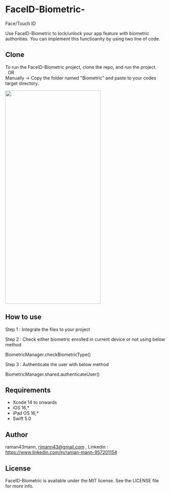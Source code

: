# FaceID-Biometric-
Face/Touch ID

Use FaceID-Biometric to lock/unlock your app feature with biometric authorities. You can implement this functioanity by using two line of code.

## Clone 
To run the FaceID-Biometric project, clone the repo, and run the project.<br />
&nbsp;&nbsp;OR<br />
Manually -> Copy the folder named "Biometric" and paste to your codes target directory.


<img src = "https://github.com/raman43mann/FaceID-Biometric-/assets/154659783/29bf39cb-9f16-43c9-8ae4-5c6fcfea58d6" width="300" height="670">

## How to use

Step 1 : Integrate the files to your project

Step 2 : Check either biometric enrolled in current device or not using below method

  BiometricManager.checkBiometricType()

Step 3 : Authenticate the user with below method

  BiometricManager.shared.authenticateUser()



## Requirements
- Xcode 14 to onwards
- iOS 16,*
- iPad OS 16,*
- Swift 5.0 


## Author
raman43mann, rjmann43@gmail.com , Linkedin : https://www.linkedin.com/in/raman-mann-957201154

## License
FaceID-Biometric is available under the MIT license. See the LICENSE file for more info.
